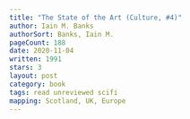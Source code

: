 ```yaml
---
title: "The State of the Art (Culture, #4)"
author: Iain M. Banks
authorSort: Banks, Iain M.
pageCount: 188
date: 2020-11-04
written: 1991
stars: 3
layout: post
category: book
tags: read unreviewed scifi
mapping: Scotland, UK, Europe
---
```

